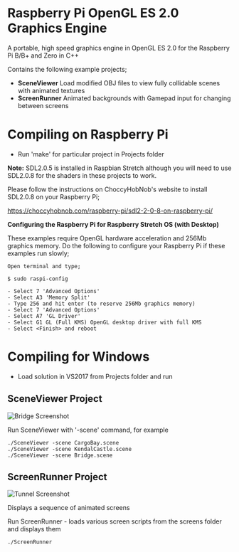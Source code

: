 # Raspberry Pi OpenGL ES 2.0 Graphics Engine

A portable, high speed graphics engine in OpenGL ES 2.0 for the Raspberry Pi B/B+ and Zero in C++

Contains the following example projects;

 - **SceneViewer** Load modified OBJ files to view fully collidable scenes with animated textures
 - **ScreenRunner** Animated backgrounds with Gamepad input for changing between screens
    
# Compiling on Raspberry Pi

 - Run 'make' for particular project in Projects folder
 
 **Note:** SDL2.0.5 is installed in Raspbian Stretch although you will need to use SDL2.0.8 for the shaders in these projects to work.
 
 Please follow the instructions on ChoccyHobNob's website to install SDL2.0.8 on your Raspberry Pi;
 
 https://choccyhobnob.com/raspberry-pi/sdl2-2-0-8-on-raspberry-pi/
 

**Configuring the Raspberry Pi for Raspberry Stretch OS (with Desktop)**

These examples require OpenGL hardware acceleration and 256Mb graphics memory. Do the following to configure your Raspberry Pi if these examples run slowly;

    Open terminal and type;

    $ sudo raspi-config

    - Select 7 'Advanced Options'
    - Select A3 'Memory Split'
    - Type 256 and hit enter (to reserve 256Mb graphics memory)
    - Select 7 'Advanced Options'
    - Select A7 'GL Driver'
    - Select G1 GL (Full KMS) OpenGL desktop driver with full KMS
    - Select <Finish> and reboot
    
# Compiling for Windows

 - Load solution in VS2017 from Projects folder and run
 
## SceneViewer Project

![Bridge Screenshot](http://www.skillmanmedia.com/images/bridge7.jpg)

Run SceneViewer with '-scene' command, for example

    ./SceneViewer -scene CargoBay.scene
    ./SceneViewer -scene KendalCastle.scene
    ./SceneViewer -scene Bridge.scene
  
## ScreenRunner Project

![Tunnel Screenshot](http://www.skillmanmedia.com/images/hextunnel.jpg)

Displays a sequence of animated screens

Run ScreenRunner - loads various screen scripts from the screens folder and displays them

    ./ScreenRunner

